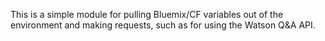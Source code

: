 This is a simple module for pulling Bluemix/CF variables out of the environment
 and making requests, such as for using the Watson Q&A API.
